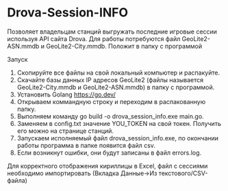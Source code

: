 # Drova-Session-INFO
Позволяет владельцам станций выгружать последние игровые сессии используя API сайта Drova.
Для работы потребуются файл GeoLite2-ASN.mmdb и GeoLite2-City.mmdb. Положит в папку с программой

Запуск

1. Скопируйте все файлы на свой локальный компьютер и распакуйте.
2. Скачайте базы данных IP адресов GeoLite2 (файлы называется GeoLite2-City.mmdb и GeoLite2-ASN.mmdb) в папку с программой.
3. Установить Golang https://go.dev/
4. Открываем коммандную строку и переходим в распакованную папку.
5. Выполняем команду go build -o drova_session_info.exe main.go.
6. Заменяем в config.txt значение YOU_TOKEN на свой токен. Получить его можно на странице станций.
7. Запускаем исполняемый файл drova_session_info.exe, по окончании работы программа в папке появится файл csv.
8. Если возникнут ошибки, они будут записаны в файл errors.log.

Для корректного отображения кириллицы в Excel, файл с сессиями необходимо импортировать (Вкладка Данные->Из текстового/CSV-файла)

